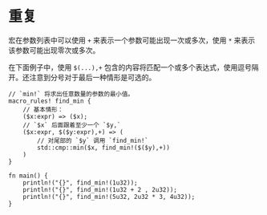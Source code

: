 # 重复

宏在参数列表中可以使用 `+` 来表示一个参数可能出现一次或多次，使用 `*` 来表示该参数可能出现零次或多次。

在下面例子中，使用 `$(...),+` 包含的内容将匹配一个或多个表达式，使用逗号隔开。还注意到分号对于最后一种情形是可选的。

```rust,editable
// `min!` 将求出任意数量的参数的最小值。
macro_rules! find_min {
    // 基本情形：
    ($x:expr) => ($x);
    // `$x` 后面跟着至少一个 `$y,`
    ($x:expr, $($y:expr),+) => (
        // 对尾部的 `$y` 调用 `find_min!` 
        std::cmp::min($x, find_min!($($y),+))
    )
}

fn main() {
    println!("{}", find_min!(1u32));
    println!("{}", find_min!(1u32 + 2 , 2u32));
    println!("{}", find_min!(5u32, 2u32 * 3, 4u32));
}
```
